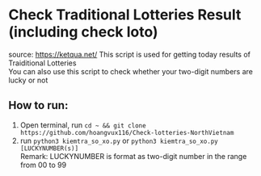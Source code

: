 # Check Traditional Lotteries Result (including check loto)
source: https://ketqua.net/
This script is used for getting today results of Traiditional Lotteries<br>
You can also use this script to check whether your two-digit numbers are lucky or not 

## How to run:
1. Open terminal, run ```cd ~ && git clone https://github.com/hoangvux116/Check-lotteries-NorthVietnam```
2. run ```python3 kiemtra_so_xo.py``` or ```python3 kiemtra_so_xo.py [LUCKYNUMBER(s)]```<br>
Remark: LUCKYNUMBER is format as two-digit number in the range from 00 to 99
